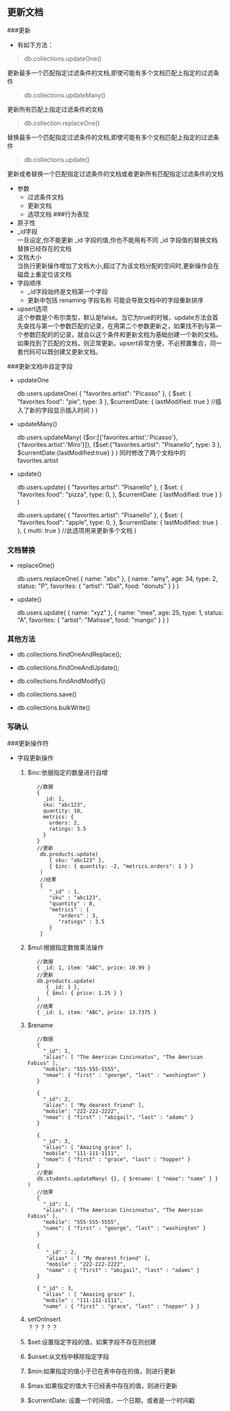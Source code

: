 ## 更新文档
###更新
+ 有如下方法：    
> db.collections.updateOne()

更新最多一个匹配指定过滤条件的文档,即使可能有多个文档匹配上指定的过滤条件
> db.collections.updateMany()

更新所有匹配上指定过滤条件的文档
> db.collection.replaceOne()

替换最多一个匹配指定过滤条件的文档,即使可能有多个文档匹配上指定的过滤条件
>db.collections.update()

更新或者替换一个匹配指定过滤条件的文档或者更新所有匹配指定过滤条件的文档

+ 参数
    + 过滤条件文档
    + 更新文档
    + 选项文档
###行为表现
+ 原子性
+ _id字段    
    一旦设定,你不能更新 _id 字段的值,你也不能用有不同 _id 字段值的替换文档替换已经存在的文档
+ 文档大小    
    当执行更新操作增加了文档大小,超过了为该文档分配的空间时,更新操作会在磁盘上重定位该文档
+ 字段顺序
    + _id字段始终是文档第一个字段
    + 更新中包括 renaming 字段名称 可能会导致文档中的字段重新排序
+ upsert选项    
    这个参数是个布尔类型，默认是false。当它为true的时候，update方法会首先查找与第一个参数匹配的记录，在用第二个参数更新之，如果找不到与第一个参数匹配的的记录，就会以这个条件和更新文档为基础创建一个新的文档。如果找到了匹配的文档，则正常更新。upsert非常方便，不必预置集合，同一套代码可以既创建又更新文档。

###更新文档中自定字段
+ updateOne


    db.users.updateOne(
       { "favorites.artist": "Picasso" },
       {
         $set: { "favorites.food": "pie", type: 3 },
         $currentDate: { lastModified: true } //插入了新的字段显示插入时间
       }
    )
+ updateMany()
    
    
    db.users.updateMany(
    {$or:[{'favorites.artist':'Picasso'},{'favorites.artist':'Miro'}]},
    {$set:{"favorites.artist": "Pisanello", type: 3 },
        $currentDate:{lastModified:true}
    }
    )
同时修改了两个文档中的favorites.artist

+ update()


    db.users.update(
       { "favorites.artist": "Pisanello" },
       {
         $set: { "favorites.food": "pizza", type: 0,  },
         $currentDate: { lastModified: true }
       }
    )
    
    db.users.update(
       { "favorites.artist": "Pisanello" },
       {
         $set: { "favorites.food": "apple", type: 0,  },
         $currentDate: { lastModified: true }
       },
       { multi: true }  //此选项用来更新多个文档
    )
### 文档替换
+ replaceOne()


    db.users.replaceOne(
       { name: "abc" },
       { name: "amy", age: 34, type: 2, status: "P", favorites: { "artist": "Dali", food: "donuts" } }
    )
+ update()
    
    
    db.users.update(
       { name: "xyz" },
       { name: "mee", age: 25, type: 1, status: "A", favorites: { "artist": "Matisse", food: "mango" } }
    )

### 其他方法
+ db.collections.findOneAndReplace();    
    
+ db.collections.findOneAndUpdate();
+ db.collections.findAndModify()
+ db.collections.save()
+ db.collections.bulkWrite()

### 写确认

###更新操作符
   +  字段更新操作
      1. $inc:依据指定的数量进行自增
                
                //数据
                {
                  _id: 1,
                  sku: "abc123",
                  quantity: 10,
                  metrics: {
                    orders: 2,
                    ratings: 3.5
                  }
                }    
                //更新
                 db.products.update(
                    { sku: "abc123" },
                    { $inc: { quantity: -2, "metrics.orders": 1 } }
                 )
                 //结果
                 {
                    "_id" : 1,
                    "sku" : "abc123",
                    "quantity" : 8,
                    "metrics" : {
                       "orders" : 3,
                       "ratings" : 3.5
                    }
                 }
      2. $mul:根据指定数做乘法操作
                
                //数据
                { _id: 1, item: "ABC", price: 10.99 }
                //更新
                db.products.update(
                   { _id: 1 },
                   { $mul: { price: 1.25 } }
                )
                //结果
                { _id: 1, item: "ABC", price: 13.7375 }
      3. $rename
                
                //数据
                {
                  "_id": 1,
                  "alias": [ "The American Cincinnatus", "The American Fabius" ],
                  "mobile": "555-555-5555",
                  "nmae": { "first" : "george", "last" : "washington" }
                }
                
                {
                  "_id": 2,
                  "alias": [ "My dearest friend" ],
                  "mobile": "222-222-2222",
                  "nmae": { "first" : "abigail", "last" : "adams" }
                }
                
                {
                  "_id": 3,
                  "alias": [ "Amazing grace" ],
                  "mobile": "111-111-1111",
                  "nmae": { "first" : "grace", "last" : "hopper" }
                }
                //更新
                db.students.updateMany( {}, { $rename: { "nmae": "name" } } )
                //结果
                {
                  "_id": 1,
                  "alias": [ "The American Cincinnatus", "The American Fabius" ],
                  "mobile": "555-555-5555",
                  "name": { "first" : "george", "last" : "washington" }
                }
                
                {
                   "_id" : 2,
                   "alias" : [ "My dearest friend" ],
                   "mobile" : "222-222-2222",
                   "name" : { "first" : "abigail", "last" : "adams" }
                }
                
                { "_id" : 3,
                  "alias" : [ "Amazing grace" ],
                  "mobile" : "111-111-1111",
                  "name" : { "first" : "grace", "last" : "hopper" } }
      4. setOnInsert    
            ？？？？？
      5. $set:设置指定字段的值，如果字段不存在则创建
      6. $unset:从文档中移除指定字段
      7. $min:如果指定的值小于已在表中存在的值，则进行更新
      8. $max:如果指定的值大于已经表中存在的值，则进行更新
      9. $currentDate: 设置一个时间值，一个日期，或者是一个时间戳


